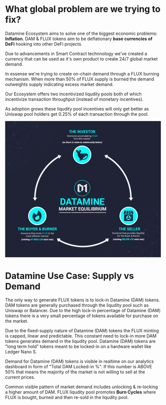 # What global problem are we trying to fix?

Datamine Ecosystem aims to solve one of the biggest economic problems: **Inflation**. DAM & FLUX tokens aim to be deflationary **base currencies of DeFi** hooking into other DeFi projects.

Due to advancements in Smart Contract technnology we've created a currency that can be used as it's own product to create 24/7 global market demand.

In essense we're trying to create on-chain demand through a FLUX burning mechanism. When more than 50% of FLUX supply is burned the demand outweights supply indicating excess market demand.

Our Ecosystem offers two incentivized liqudity pools both of which incentivize transaction throughput (instead of monetary incentives).

As adoption grows these liqudity pool incentives will only get better as Uniswap pool holders get 0.25% of each transaction through the pool.

![Use Case](helpArticles/assets/images/pngs/usecase.png)

# Datamine Use Case: Supply vs Demand

The only way to generate FLUX tokens is to lock-in Datamine (DAM) tokens. DAM tokens are generally purchased through the liqudity pool such as Uniswap or Balancer. Due to the high lock-in percentage of Datamine (DAM) tokens there is a very small percentage of tokens available for purchase on the market.

Due to the fixed-supply nature of Datamine (DAM) tokens the FLUX minting is capped, linear and predictable. This constant need to lock-in more DAM tokens generates demand in the liqudity pool. Datamine (DAM) tokens are "long term hold" tokens meant to be locked-in on a hardware wallet like Ledger Nano S.

Demand for Datamine (DAM) tokens is visible in realtime on our analytics dashboard in form of "Total DAM Locked-in %". If this number is ABOVE 50% that means the majority of the market is not willing to sell at the current prices.

Common visible pattern of market demand includes unlocking & re-locking a higher amount of DAM. FLUX liqudity pool promotes **Burn Cycles** where FLUX is bought, burned and then re-sold in the liqudity pool.

